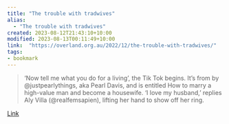 ```yaml
---
title: "The trouble with tradwives"
alias:
  - "The trouble with tradwives"
created: 2023-08-12T21:43:10+10:00
modified: 2023-08-13T00:11:49+10:00
link:  "https://overland.org.au/2022/12/the-trouble-with-tradwives/"
tags:
- bookmark
---
```


> ‘Now tell me what you do for a living’, the Tik Tok begins. It’s from by @justpearlythings, aka Pearl Davis, and is entitled How to marry a high-value man and become a housewife. ‘I love my husband,’ replies Aly Villa (@realfemsapien), lifting her hand to show off her ring.

[Link](https://overland.org.au/2022/12/the-trouble-with-tradwives/)